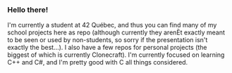 ### Hello there!

I'm currently a student at 42 Québec, and thus you can find many of my school projects here as repo (although currently they arenÈt exactly meant to be seen or used by non-students, so sorry if the presentation isn't exactly the best...). I also have a few repos for personal projects (the biggest of which is currently Clonecraft). I'm currently focused on learning C++ and C#, and I'm pretty good with C all things considered.


<!--
Here are some ideas to get you started:

- 🔭 I’m currently working on ...
- 🌱 I’m currently learning ...
- 👯 I’m looking to collaborate on ...
- 🤔 I’m looking for help with ...
- 💬 Ask me about ...
- 📫 How to reach me: ...
- 😄 Pronouns: ...
- ⚡ Fun fact: ...
-->
